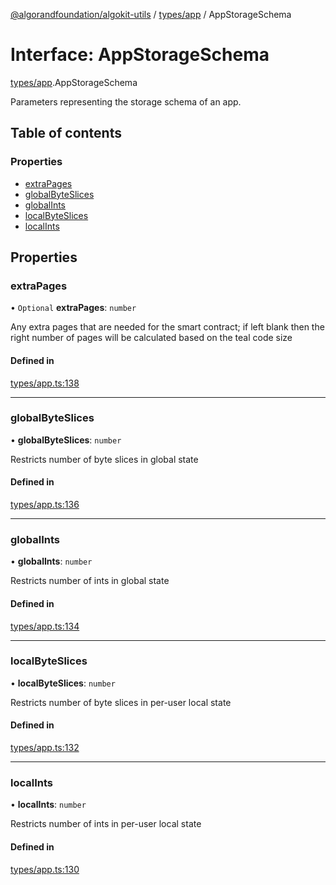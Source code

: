 [@algorandfoundation/algokit-utils](../README.md) / [types/app](../modules/types_app.md) / AppStorageSchema

# Interface: AppStorageSchema

[types/app](../modules/types_app.md).AppStorageSchema

Parameters representing the storage schema of an app.

## Table of contents

### Properties

- [extraPages](types_app.AppStorageSchema.md#extrapages)
- [globalByteSlices](types_app.AppStorageSchema.md#globalbyteslices)
- [globalInts](types_app.AppStorageSchema.md#globalints)
- [localByteSlices](types_app.AppStorageSchema.md#localbyteslices)
- [localInts](types_app.AppStorageSchema.md#localints)

## Properties

### extraPages

• `Optional` **extraPages**: `number`

Any extra pages that are needed for the smart contract; if left blank then the right number of pages will be calculated based on the teal code size

#### Defined in

[types/app.ts:138](https://github.com/algorandfoundation/algokit-utils-ts/blob/main/src/types/app.ts#L138)

___

### globalByteSlices

• **globalByteSlices**: `number`

Restricts number of byte slices in global state

#### Defined in

[types/app.ts:136](https://github.com/algorandfoundation/algokit-utils-ts/blob/main/src/types/app.ts#L136)

___

### globalInts

• **globalInts**: `number`

Restricts number of ints in global state

#### Defined in

[types/app.ts:134](https://github.com/algorandfoundation/algokit-utils-ts/blob/main/src/types/app.ts#L134)

___

### localByteSlices

• **localByteSlices**: `number`

Restricts number of byte slices in per-user local state

#### Defined in

[types/app.ts:132](https://github.com/algorandfoundation/algokit-utils-ts/blob/main/src/types/app.ts#L132)

___

### localInts

• **localInts**: `number`

Restricts number of ints in per-user local state

#### Defined in

[types/app.ts:130](https://github.com/algorandfoundation/algokit-utils-ts/blob/main/src/types/app.ts#L130)
